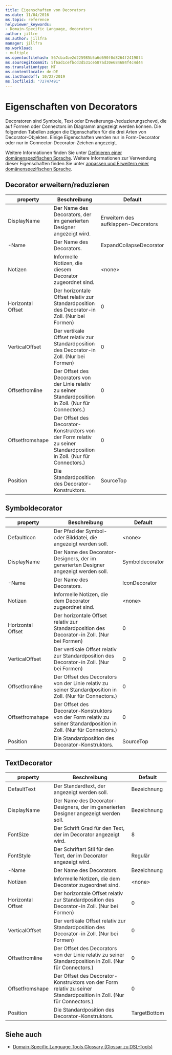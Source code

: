 ```yaml
---
title: Eigenschaften von Decorators
ms.date: 11/04/2016
ms.topic: reference
helpviewer_keywords:
- Domain-Specific Language, decorators
author: jillre
ms.author: jillfra
manager: jillfra
ms.workload:
- multiple
ms.openlocfilehash: 567cba4be2d225985b5a6d690f0d8264f24190f4
ms.sourcegitcommit: 5f6ad1cefbcd3d531ce587ad30e684684f4c4d44
ms.translationtype: MT
ms.contentlocale: de-DE
ms.lasthandoff: 10/22/2019
ms.locfileid: "72747491"
---
```

# <a name="properties-of-decorators"></a>Eigenschaften von Decorators
Decoratoren sind Symbole, Text oder Erweiterungs-/reduzierungschevd, die auf Formen oder Connectors im Diagramm angezeigt werden können. Die folgenden Tabellen zeigen die Eigenschaften für die drei Arten von Decorator-Objekten. Einige Eigenschaften werden nur in Form-Decorator oder nur in Connector-Decorator-Zeichen angezeigt.

 Weitere Informationen finden Sie unter [Definieren einer domänenspezifischen Sprache](../modeling/how-to-define-a-domain-specific-language.md). Weitere Informationen zur Verwendung dieser Eigenschaften finden Sie unter [anpassen und Erweitern einer domänenspezifischen Sprache](../modeling/customizing-and-extending-a-domain-specific-language.md).

## <a name="expandcollapse-decorator"></a>Decorator erweitern/reduzieren

|property|Beschreibung|Default|
|-|-|-|
|DisplayName|Der Name des Decorators, der im generierten Designer angezeigt wird.|Erweitern des aufklappen-Decorators|
|-Name|Der Name des Decorators.|ExpandCollapseDecorator|
|Notizen|Informelle Notizen, die diesem Decorator zugeordnet sind.|\<none>|
|Horizontal Offset|Der horizontale Offset relativ zur Standardposition des Decorator-in Zoll. (Nur bei Formen)|0|
|VerticalOffset|Der vertikale Offset relativ zur Standardposition des Decorator-in Zoll. (Nur bei Formen)|0|
|Offsetfromline|Der Offset des Decorators von der Linie relativ zu seiner Standardposition in Zoll. (Nur für Connectors.)|0|
|Offsetfromshape|Der Offset des Decorator-Konstruktors von der Form relativ zu seiner Standardposition in Zoll. (Nur für Connectors.)|0|
|Position|Die Standardposition des Decorator-Konstruktors.|SourceTop|

## <a name="icon-decorator"></a>Symboldecorator

|property|Beschreibung|Default|
|-|-|-|
|DefaultIcon|Der Pfad der Symbol-oder Bilddatei, die angezeigt werden soll.|\<none>|
|DisplayName|Der Name des Decorator-Designers, der im generierten Designer angezeigt werden soll.|Symboldecorator|
|-Name|Der Name des Decorators.|IconDecorator|
|Notizen|Informelle Notizen, die dem Decorator zugeordnet sind.|\<none>|
|Horizontal Offset|Der horizontale Offset relativ zur Standardposition des Decorator-in Zoll. (Nur bei Formen)|0|
|VerticalOffset|Der vertikale Offset relativ zur Standardposition des Decorator-in Zoll. (Nur bei Formen)|0|
|Offsetfromline|Der Offset des Decorators von der Linie relativ zu seiner Standardposition in Zoll. (Nur für Connectors.)|0|
|Offsetfromshape|Der Offset des Decorator-Konstruktors von der Form relativ zu seiner Standardposition in Zoll. (Nur für Connectors.)|0|
|Position|Die Standardposition des Decorator-Konstruktors.|SourceTop|

## <a name="textdecorator"></a>TextDecorator

|property|Beschreibung|Default|
|-|-|-|
|DefaultText|Der Standardtext, der angezeigt werden soll.|Bezeichnung|
|DisplayName|Der Name des Decorator-Designers, der im generierten Designer angezeigt werden soll.|Bezeichnung|
|FontSize|Der Schrift Grad für den Text, der im Decorator angezeigt wird.|8|
|FontStyle|Der Schriftart Stil für den Text, der im Decorator angezeigt wird.|Regulär|
|-Name|Der Name des Decorators.|Bezeichnung|
|Notizen|Informelle Notizen, die dem Decorator zugeordnet sind.|\<none>|
|Horizontal Offset|Der horizontale Offset relativ zur Standardposition des Decorator-in Zoll. (Nur bei Formen)|0|
|VerticalOffset|Der vertikale Offset relativ zur Standardposition des Decorator-in Zoll. (Nur bei Formen)|0|
|Offsetfromline|Der Offset des Decorators von der Linie relativ zu seiner Standardposition in Zoll. (Nur für Connectors.)|0|
|Offsetfromshape|Der Offset des Decorator-Konstruktors von der Form relativ zu seiner Standardposition in Zoll. (Nur für Connectors.)|0|
|Position|Die Standardposition des Decorator-Konstruktors.|TargetBottom|

## <a name="see-also"></a>Siehe auch

- [Domain-Specific Language Tools Glossary (Glossar zu DSL-Tools)](https://msdn.microsoft.com/ca5e84cb-a315-465c-be24-76aa3df276aa)
